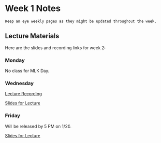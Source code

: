 Week 1 Notes
============================

```{note}
Keep an eye weekly pages as they might be updated throughout the week.
```

## Lecture Materials

Here are the slides and recording links for week 2:

### Monday

No class for MLK Day.


### Wednesday

[Lecture Recording](https://uci.yuja.com/V/Video?v=7150096&node=30331556&a=43021691&autoplay=1)

<a href="../resources/01_18_23-inclusive-responsive-design.pdf" >Slides for Lecture</a>

### Friday

Will be released by 5 PM on 1/20.

<a href="../resources/01_20_23-semantic-responsive-demo.pdf" >Slides for Lecture</a>

